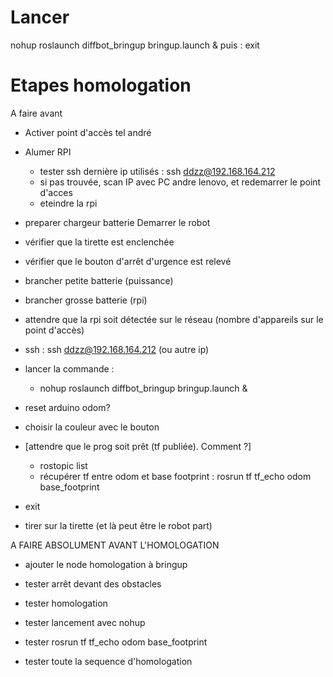 # Lancer
nohup roslaunch diffbot_bringup bringup.launch &
puis :
exit

# Etapes homologation
A faire avant
- Activer point d'accès tel andré
- Alumer RPI
   - tester ssh dernière ip utilisés : ssh ddzz@192.168.164.212
   - si pas trouvée, scan IP avec PC andre lenovo, et redemarrer le point d'acces
   - eteindre la rpi
- preparer chargeur batterie
Demarrer le robot
- vérifier que la tirette est enclenchée
- vérifier que le bouton d'arrêt d'urgence est relevé

- brancher petite batterie (puissance)
- brancher grosse batterie (rpi)

- attendre que la rpi soit détectée sur le réseau (nombre d'appareils sur le point d'accès)
- ssh : ssh ddzz@192.168.164.212 (ou autre ip)
- lancer la commande :
   - nohup roslaunch diffbot_bringup bringup.launch &

- reset arduino odom?
- choisir la couleur avec le bouton

- [attendre que le prog soit prêt (tf publiée). Comment ?]
   - rostopic list
   - récupérer tf entre odom et base footprint : rosrun tf tf_echo odom base_footprint

- exit

- tirer sur la tirette (et là peut être le robot part)

A FAIRE ABSOLUMENT AVANT L'HOMOLOGATION
- ajouter le node homologation à bringup
- tester arrêt devant des obstacles
- tester homologation
- tester lancement avec nohup
- tester rosrun tf tf_echo odom base_footprint

- tester toute la sequence d'homologation